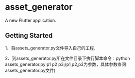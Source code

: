 # asset_generator

A new Flutter application.

## Getting Started

1、将assets_generator.py文件导入自己的工程.

2、到assets_generator.py所在文件目录下执行脚本命令：python assets_generator.py p1 p2 p3;(p1,p2,p3为参数，具体参数查阅assets_generator.py文件)

